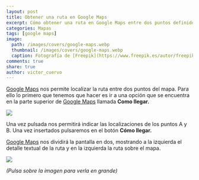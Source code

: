 ```yaml
---
layout: post
title: Obtener una ruta en Google Maps
excerpt: Cómo obtener una ruta en Google Maps entre dos puntos definidos del mapa.
categories: Mapas
tags: [google maps]
image:
  path: /images/covers/google-maps.webp
  thumbnail: /images/covers/google-maps.webp
  caption: Fotografía de [Freepik](https://www.freepik.es/autor/freepik)
comments: true
share: true
author: victor_cuervo
---
```


[Google Maps](https://www.ayudaenlaweb.com/mapas/que-es-google-maps/) nos permite localizar la ruta entre dos puntos del mapa. Para ello lo primero que tenemos que hacer es ir a una opción que se encuentra en la parte superior de [Google Maps](https://www.ayudaenlaweb.com/mapas/que-es-google-maps/) llamada **Como llegar.**


![](https://www.ayudaenlaweb.com/wp-content/uploads/2011/01/google_maps_ruta.png)


Una vez pulsada nos permitirá indicar las localizaciones de los puntos A y B. Una vez insertados pulsaremos en el botón **Cómo llegar.**


[Google Maps](https://www.ayudaenlaweb.com/mapas/que-es-google-maps/) nos dividirá la pantalla en dos, mostrando a la izquierda el detalle textual de la ruta y en la izquierda la ruta sobre el mapa.


![](https://www.ayudaenlaweb.com/wp-content/uploads/2011/01/google_maps_ruta2.png)


_(Pulsa sobre la imagen para verla en grande)_

